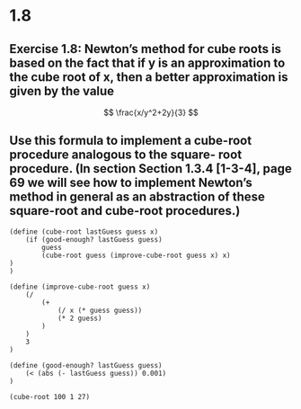 # 1.8

## Exercise 1.8: Newton’s method for cube roots is based on the fact that if y is an approximation to the cube root of x, then a better approximation is given by the value

$$
\frac{x/y^2+2y}{3}
$$

## Use this formula to implement a cube-root procedure analogous to the square- root procedure. \(In section Section 1.3.4 \[1-3-4\], page 69 we will see how to implement Newton’s method in general as an abstraction of these square-root and cube-root procedures.\)

```text
(define (cube-root lastGuess guess x)
    (if (good-enough? lastGuess guess)
        guess
        (cube-root guess (improve-cube-root guess x) x)
)
)

(define (improve-cube-root guess x)
    (/
        (+
            (/ x (* guess guess))
            (* 2 guess)
        )
    )
    3
)

(define (good-enough? lastGuess guess)
    (< (abs (- lastGuess guess)) 0.001)
)
```

```text
(cube-root 100 1 27)
```

